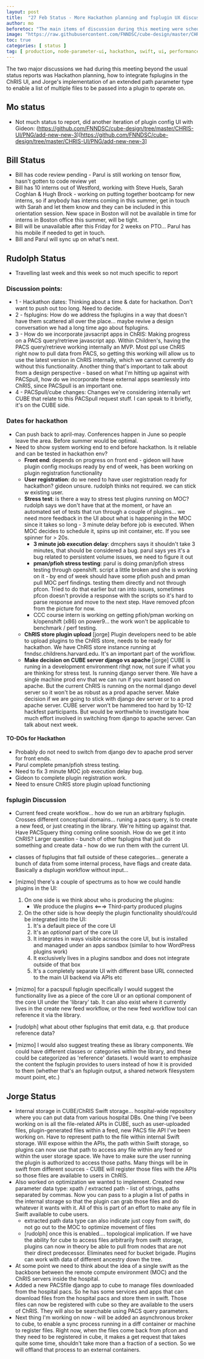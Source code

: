 ```yaml
---
layout: post
title:  "27 Feb Status - More Hackathon planning and fsplugin UX discussion"
author: mo
beforetoc: "The main items of discussion during this meeting were scheduling the Hackathon and the milestones we need in place to run it, plugins gaining the ability to have multiple files passed into them, as well as discussion about how fsplugins will integrate into the UI."
image: "https://raw.githubusercontent.com/FNNDSC/cube-design/master/CHRIS-UI/PNG/add-new-new-3/add-new-node_step2b-alt.png"
toc: true
categories: [ status ]
tag: [ production, node-parameter-ui, hackathon, swift, ui, performance, fsplugin, xpath ] 
---
```


The two major discussions we had during this meeting beyond the usual status reports was Hackathon planning, how to integrate fsplugins in the ChRIS UI, and Jorge's implementation of an extended path parameter type to enable a list of multiple files to be passed into a plugin to operate on.

## Mo status ##

- Not much status to report, did another iteration of plugin config UI with Gideon: (https://github.com/FNNDSC/cube-design/tree/master/CHRIS-UI/PNG/add-new-new-3)[https://github.com/FNNDSC/cube-design/tree/master/CHRIS-UI/PNG/add-new-new-3]

## Bill Status ##

- Bill has code review pending - Parul is still working on tensor flow, hasn't gotten to code review yet
- Bill has 10 interns out of Westford, working with Steve Huels, Sarah Coghlan & Hugh Brock - working on putting together bootcamp for new interns, so if anybody has interns coming in this summer, get in touch with Sarah and let them know and they can be included in this orientation session. New space in Boston will not be available in time for interns in Boston office this summer, will be tight.
- Bill will be unavailable after this Friday for 2 weeks on PTO... Parul has his mobile if needed to get in touch.
- Bill and Parul will sync up on what's next.

## Rudolph Status ##

- Travelling last week and this week so not much specific to report

### Discussion points: ###
- 1 - Hackathon dates: Thinking about a time & date for hackathon. Don't want to push out too long. Need to decide.
- 2 - fsplugins: How do we address the fsplugins in a way that doesn't have them scattered all over the place... maybe revive a design conversation we had a long time ago about fsplugins. 
- 3 - How do we incorporate javsacript apps in ChRIS: Making progress on a PACS query/retrieve javascript app. Within Children's, having the PACS query/retrieve working internally an MVP. Most ppl use ChRIS right now to pull data from PACS, so getting this working will allow us to use the latest version in ChRIS internally, which we cannot currently do without this functionality. Another thing that's important to talk about from a design perspective - based on what I'm hitting up against with PACSpull, how do we incorporate these external apps seamlessly into ChRIS, since PACSpull is an important one.
- 4 - PACSpull/cube changes: Changes we're considering internally wrt CUBE that relate to this PACSpull request stuff. I can speak to it briefly, it's on the CUBE side.

### Dates for hackathon ###

- Can push back to april-may. Conferences happen in June so people leave the area. Before summer would be optimal.
- Need to show system working end to end before hackathon. Is it reliable and can be tested in hackathon env?
   - **Front end**: depends on progress on front end - gideon will have plugin config mockups ready by end of week, has been working on plugin registration functionality
   - **User registration**: do we need to have user registration ready for hackathon? gideon unsure. rudolph thinks not required. we can stick w existing user.
   - **Stress test**: is there a way to stress test plugins running on MOC? rudolph says we don't have that at the moment, or have an automated set of tests that run through a couple of plugins... we need more feedback in the UI about what is happening in the MOC since it takes so long - 3 minute delay before job is executed. When MOC decides to schedule it, spins up init container, etc. If you see spinner for > 20s. 
     - **3 minute job execution delay**: dmcphers says it shouldn't take 3 minutes, that should be considered a bug. parul says yes it's a bug related to persistent volume issues, we need to figure it out 
     - **pman/pfioh stress testing**: parul is doing pman/pfioh stress testing through openshift. script a little broken and she is working on it - by end of week should have some pfioh push and pman pull MOC perf findings. testing them directly and not through pfcon. Tried to do that earlier but ran into issues, sometimes pfcon doesn't provide a response with the scripts so it's hard to parse response and move to the next step. Have removed pfcon from the picture for now.
     - CCC course intern is working on getting pfioh/pman working on k/openshift (x86) on power9... the work won't be applicable to benchmark / perf testing.
   - **ChRIS store plugin upload** [jorge] Plugin developers need to be able to upload plugins to the ChRIS store, needs to be ready for hackathon. We have ChRIS store instance running at fnndsc.childrens.harvard.edu. It's an important part of the workflow.
   - **Make decision on CUBE server django vs apache** [jorge] CUBE is runing in a development environment rihgt now, not sure if what you are thinking for stress test. Is running django server there. We have a single machine prod env that we can run if you want based on apache. But the current ChRIS is running on the normal django devel server so it won't be as robust as a prod apache server. Make decision if we are going to stick with django dev server or to a prod apache server. CUBE server won't be hammered too hard by 10-12 hackfest participants. But would be worthwhile to investigate how much effort involved in switching from django to apache server. Can talk about next week.

#### TO-DOs for Hackathon ####
- Probably do not need to switch from django dev to apache prod server for front ends.
- Parul complete pman/pfioh stress testing.
- Need to fix 3 minute MOC job execution delay bug.
- Gideon to complete plugin registration work. 
- Need to ensure ChRIS store plugin upload functioning

### fsplugin Discussion ###

- Current feed create workflow... how do we run an arbitrary fsplugin. Crosses different conceptual domains... runing a pacs query, is to create a new feed, or just creating in the library. We're hitting up against that. Have PACSquery thing coming online soonish. How do we get it into ChRIS? Larger question - bunch of other fsplugins that just do something and create data - how do we run them with the current UI. 
- classes of fsplugins that fall outside of these categories... generate a bunch of data from some internal process, have flags and create data. Basically a dsplugin workflow without input... 

- [mizmo] there's a couple of spectrums as to how we could handle plugins in the UI:
  1. On one side is we think about who is producing the plugins:
     - We produce the plugins <===> Third-party produced plugins
  1. On the other side is how deeply the plugin functionality should/could be integrated into the UI:
     1. It's a default piece of the core UI
     1. It's an *optional* part of the core UI
     1. It integrates in ways visible across the core UI, but is installed and managed under an apps sandbox (similar to how WordPress plugins work)
     1. It exclusively lives in a plugins sandbox and does not integrate outside of that box
     1. It's a completely separate UI with different base URL connected to the main UI backend via APIs etc

- [mizmo] for a pacspull fsplugin specifically I would suggest the functionality live as a piece of the core UI or an optional component of the core UI under the 'library' tab. It can also exist where it currently lives in the create new feed workflow, or the new feed workflow tool can reference it via the library. 
- [rudolph] what about other fsplugins that emit data, e.g. that produce reference data?
- [mizmo] I would also suggest treating these as library components. We could have different classes or categories within the library, and these could be categorized as 'reference' datasets. I would want to emphasize the content the fsplugin provides to users instead of how it is provided to them (whether that's an fsplugin output, a shared network filesystem mount point, etc.) 


## Jorge Status ##

- Internal storage in CUBE/ChRIS Swift storage... hospital-wide repository where you can put data from various hospital DBs. One thing I've been working on is all the file-related APIs in CUBE, such as user-uploaded files, plugin-generated files within a feed, new PACS file API I've been working on. Have to represent path to the file within internal Swift storage. Will expose within the APIs, the path within Swift storage, so plugins can now use that path to access any file within any feed or within the user storage space. We have to make sure the user running the plugin is authorized to access those paths. Many things will be in swift from different sources - CUBE will register those files with the APIs so those files are available to users in ChRIS.
- Also worked on optimization we wanted to implement. Created new parameter data type: xpath / extracted path - list of strings, paths separated by commas. Now you can pass to a plugin a list of paths in the internal storage so that the plugin can grab those files and do whatever it wants with it. All of this is part of an effort to make any file in Swift available to cube users. 
  - extracted path data type can also indicate just copy from swift, do not go out to the MOC to optimize movement of files
  - [rudolph] once this is enabled.... topological implication. If we have the ability for cube to access files arbitrarily from swift storage, plugins can now in theory be able to pull from nodes that are not their direct predecessor. Eliminates need for bucket brigade. Plugins can work with data of different ancestry down the tree.
- At some point we need to think about the idea of a single swift as the backbone between the remote compute environment (MOC) and the ChRIS servers inside the hospital.
- Added a new PACSfile django app to cube to manage files downloaded from the hospital pacs. So he has some services and apps that can download files from the hospital pacs and store them in swift. Those files can now be registered with cube so they are available to the users of ChRIS. They will also be searchable using PACS query parameters.
- Next thing I'm working on now - will be added an asynchronous broker to cube, to enable a sync process running in a diff container or machine to register files. Right now, when the files come back from pfcon and they need to be registered in cube, it makes a get request that takes quite some time, shouldn't take more than a fraction of a section. So we will offland that process to an external containers. 
